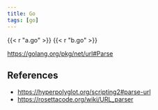 ```yaml
---
title: Go
tags: [go]
---
```


{{< r "a.go" >}}
{{< r "b.go" >}}

<https://golang.org/pkg/net/url#Parse>

## References

- <https://hyperpolyglot.org/scripting2#parse-url>
- <https://rosettacode.org/wiki/URL_parser>
